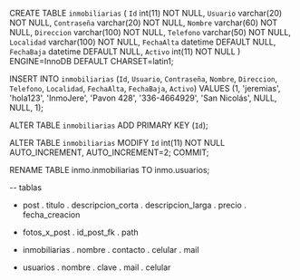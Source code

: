 CREATE TABLE `inmobiliarias` (
  `Id` int(11) NOT NULL,
  `Usuario` varchar(20) NOT NULL,
  `Contraseña` varchar(20) NOT NULL,
  `Nombre` varchar(60) NOT NULL,
  `Direccion` varchar(100) NOT NULL,
  `Telefono` varchar(50) NOT NULL,
  `Localidad` varchar(100) NOT NULL,
  `FechaAlta` datetime DEFAULT NULL,
  `FechaBaja` datetime DEFAULT NULL,
  `Activo` int(11) NOT NULL
) ENGINE=InnoDB DEFAULT CHARSET=latin1;

INSERT INTO `inmobiliarias` (`Id`, `Usuario`, `Contraseña`, `Nombre`, `Direccion`, `Telefono`, `Localidad`, `FechaAlta`, `FechaBaja`, `Activo`) VALUES
(1, 'jeremias', 'hola123', 'InmoJere', 'Pavon 428', '336-4664929', 'San Nicolás', NULL, NULL, 1);

ALTER TABLE `inmobiliarias`
  ADD PRIMARY KEY (`Id`);
  
ALTER TABLE `inmobiliarias`
  MODIFY `Id` int(11) NOT NULL AUTO_INCREMENT, AUTO_INCREMENT=2;
COMMIT;

RENAME TABLE inmo.inmobiliarias TO inmo.usuarios;

-- tablas

- post
. titulo
. descripcion_corta
. descripcion_larga
. precio
. fecha_creacion

- fotos_x_post
. id_post_fk
. path

- inmobiliarias
. nombre
. contacto
. celular
. mail

- usuarios
. nombre
. clave
. mail
. celular

